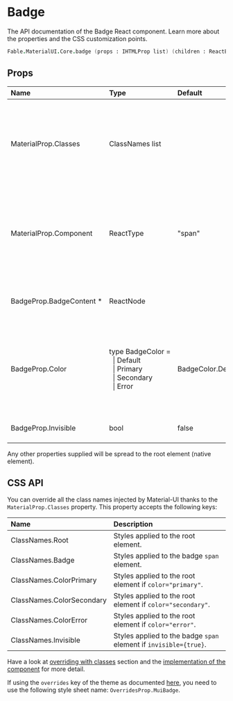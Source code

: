 # Badge

<p class="description">The API documentation of the Badge React component. Learn more about the properties and the CSS customization points.</p>

```fsharp
Fable.MaterialUI.Core.badge (props : IHTMLProp list) (children : ReactElement list) : ReactElement
```



## Props

| Name | Type | Default | Description |
|:-----|:-----|:--------|:------------|
| <span class="prop-name">MaterialProp.Classes</span> | <span class="prop-type">ClassNames list</span> |   | Override or extend the styles applied to the component.  See CSS API below for more details.  |
| <span class="prop-name">MaterialProp.Component</span> | <span class="prop-type">ReactType</span> | <span class="prop-default">"span"</span> | The component used for the root node. Either a string to use a DOM element or a component. |
| <span class="prop-name required">BadgeProp.BadgeContent *</span> | <span class="prop-type">ReactNode</span> |   | The content rendered within the badge. |
| <span class="prop-name">BadgeProp.Color</span> | <span class="prop-type">type&nbsp;BadgeColor&nbsp;=<br>&nbsp;&nbsp;&#124;&nbsp;Default<br>&nbsp;&nbsp;&#124;&nbsp;Primary<br>&nbsp;&nbsp;&#124;&nbsp;Secondary<br>&nbsp;&nbsp;&#124;&nbsp;Error<br></span> | <span class="prop-default">BadgeColor.Default</span> | The color of the component. It supports those theme colors that make sense for this component. |
| <span class="prop-name">BadgeProp.Invisible</span> | <span class="prop-type">bool</span> | <span class="prop-default">false</span> | If `true`, the badge will be invisible. |

Any other properties supplied will be spread to the root element (native element).

## CSS API

You can override all the class names injected by Material-UI thanks to the `MaterialProp.Classes` property.
This property accepts the following keys:


| Name | Description |
|:-----|:------------|
| <span class="prop-name">ClassNames.Root</span> | Styles applied to the root element.
| <span class="prop-name">ClassNames.Badge</span> | Styles applied to the badge `span` element.
| <span class="prop-name">ClassNames.ColorPrimary</span> | Styles applied to the root element if `color="primary"`.
| <span class="prop-name">ClassNames.ColorSecondary</span> | Styles applied to the root element if `color="secondary"`.
| <span class="prop-name">ClassNames.ColorError</span> | Styles applied to the root element if `color="error"`.
| <span class="prop-name">ClassNames.Invisible</span> | Styles applied to the badge `span` element if `invisible={true}`.

Have a look at [overriding with classes](#/customization/overrides) section
and the [implementation of the component](https://github.com/mui-org/material-ui/tree/master/packages/material-ui/src/Badge/Badge.js)
for more detail.

If using the `overrides` key of the theme as documented
[here](#/customization/themes),
you need to use the following style sheet name: `OverridesProp.MuiBadge`.

<!--## Demos-->

<!--- [Badges](/demos/badges/)-->

